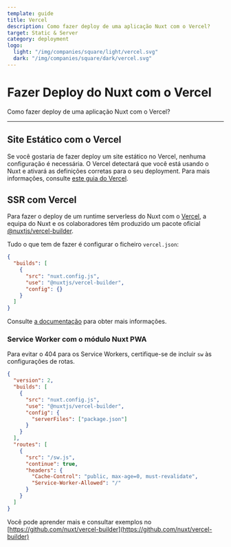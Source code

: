 ```yaml
---
template: guide
title: Vercel
description: Como fazer deploy de uma aplicação Nuxt com o Vercel?
target: Static & Server
category: deployment
logo:
  light: "/img/companies/square/light/vercel.svg"
  dark: "/img/companies/square/dark/vercel.svg"
---
```

# Fazer Deploy do Nuxt com o Vercel

Como fazer deploy de uma aplicação Nuxt com o Vercel?

---

## Site Estático com o Vercel

Se você gostaria de fazer deploy um site estático no Vercel, nenhuma configuração é necessária. O Vercel detectará que você está usando o Nuxt e ativará as definições corretas para o seu deployment. Para mais informações, consulte [este guia do Vercel](https://vercel.com/guides/deploying-nuxtjs-with-vercel).

## SSR com Vercel

Para fazer o deploy de um runtime serverless do Nuxt com o [Vercel](https://vercel.com), a equipa do Nuxt e os colaboradores têm produzido um pacote oficial [@nuxtjs/vercel-builder](https://github.com/nuxt/vercel-builder).

Tudo o que tem de fazer é configurar o ficheiro `vercel.json`:

```json
{
  "builds": [
    {
      "src": "nuxt.config.js",
      "use": "@nuxtjs/vercel-builder",
      "config": {}
    }
  ]
}
```

Consulte [a documentação](https://github.com/nuxt/vercel-builder) para obter mais informações.

### Service Worker com o módulo Nuxt PWA

Para evitar o 404 para os Service Workers, certifique-se de incluir `sw` às configurações de rotas.

```json
{
  "version": 2,
  "builds": [
    {
      "src": "nuxt.config.js",
      "use": "@nuxtjs/vercel-builder",
      "config": {
        "serverFiles": ["package.json"]
      }
    }
  ],
  "routes": [
    {
      "src": "/sw.js",
      "continue": true,
      "headers": {
        "Cache-Control": "public, max-age=0, must-revalidate",
        "Service-Worker-Allowed": "/"
      }
    }
  ]
}
```

Você pode aprender mais e consultar exemplos no [https://github.com/nuxt/vercel-builder](https://github.com/nuxt/vercel-builder)
